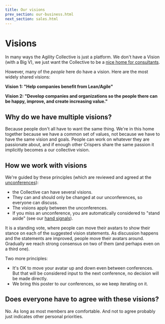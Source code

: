 ```yaml
---
title: Our visions
prev_section: our-business.html
next_section: sales.html
---
```


Visions
=======

In many ways the Agility Collective is just a platform. We don't have a Vision (with a Big V), we just want the Collective to be a [nice home for consultants](what-is-theagilitycollective.html).

However, many of the *people* here do have a vision. Here are the most widely shared visions:

**Vision 1: "Help companies benefit from Lean/Agile"**

**Vision 2: "Develop companies and organizations so the people there can be happy, improve, and create increasing value."**


Why do we have multiple visions?
--------------------------------

Because people don't all have to want the same thing. We're in this home together because we have a common set of values, not because we have to have the same vision and goals. People can work on whatever they are passionate about, and if enough other Crispers share the same passion it implicitly becomes a our collective vision.

How we work with visions
------------------------

We're guided by these principles (which are reviewed and agreed at the [unconferences](unconference.html)):

-   the Collective can have several visions.
-   They can and should only be changed at our unconferences, so everyone can discuss.
-   The visions apply between the unconferences.
-   If you miss an unconference, you are automatically considered to "stand aside" (see our [hand signals](hand-signals.html)).


It is a standing vote, where people can move their avatars to show their stance on each of the suggested vision statements. As discussion happens and the statements are improved, people move their avatars around. Gradually we reach strong consensus on two of them (and perhaps even on a third one).

Two more principles:

-   It's OK to move your avatar up and down even between conferences. But that will be considered input to the next conference, no decision will be made directly.
-   We bring this poster to our conferences, so we keep iterating on it.

Does everyone have to agree with these visions?
-----------------------------------------------

No. As long as most members are comfortable. And not to agree probably just indicates other personal priorities. 
